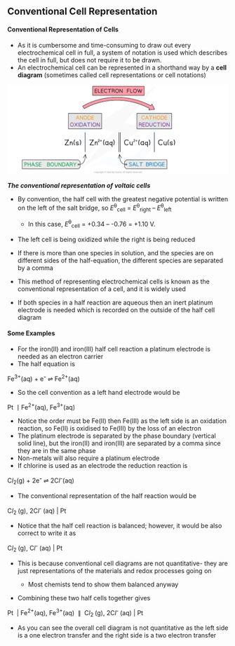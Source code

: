 Conventional Cell Representation
--------------------------------

#### Conventional Representation of Cells

* As it is cumbersome and time-consuming to draw out every electrochemical cell in full, a system of notation is used which describes the cell in full, but does not require it to be drawn.
* An electrochemical cell can be represented in a shorthand way by a <b>cell diagram</b> (sometimes called cell representations or cell notations)

![Conventional cell representation, downloadable IB Chemistry revision notes](19.1.1-Conventional-cell-representation.png)

*<b>The conventional representation of voltaic cells</b>*

* By convention, the half cell with the greatest negative potential is written on the left of the salt bridge, so *E*<sup>θ</sup><sub>cell</sub> = *E*<sup>θ</sup><sub>right </sub>– *E*<sup>θ</sup><sub>left</sub>

  + In this case, *E*<sup>θ</sup><sub>cell</sub> = +0.34 – -0.76 = +1.10 V.
* The left cell is being oxidized while the right is being reduced
* If there is more than one species in solution, and the species are on different sides of the half-equation, the different species are separated by a comma
* This method of representing electrochemical cells is known as the conventional representation of a cell, and it is widely used
* If both species in a half reaction are aqueous then an inert platinum electrode is needed which is recorded on the outside of the half cell diagram

#### Some Examples

* For the iron(II) and iron(III) half cell reaction a platinum electrode is needed as an electron carrier
* The half equation is

Fe<sup>3+</sup>(aq) + e<sup><b>-</b></sup> ⇌ Fe<sup>2+</sup>(aq)

* So the cell convention as a left hand electrode would be

Pt 丨Fe<sup>2+</sup>(aq), Fe<sup>3+</sup>(aq)

* Notice the order must be Fe(II) then Fe(III) as the left side is an oxidation reaction, so Fe(II) is oxidised to Fe(III) by the loss of an electron
* The platinum electrode is separated by the phase boundary (vertical solid line), but the iron(II) and iron(III) are separated by a comma since they are in the same phase
* Non-metals will also require a platinum electrode
* If chlorine is used as an electrode the reduction reaction is

C*l*<sub>2</sub>(g) + 2e<sup><b>-</b></sup> ⇌ 2C*l*<sup>-</sup>(aq)

* The conventional representation of the half reaction would be

C*l*<sub>2 </sub>(g), 2C*l*<sup>- </sup>(aq) | Pt

* Notice that the half cell reaction is balanced; however, it would be also correct to write it as

C*l*<sub>2 </sub>(g), C*l*<sup>- </sup>(aq) | Pt

* This is because conventional cell diagrams are not quantitative- they are just representations of the materials and redox processes going on

  + Most chemists tend to show them balanced anyway
* Combining these two half cells together gives

Pt  | Fe<sup>2+</sup>(aq), Fe<sup>3+</sup>(aq)  ∥  C*l*<sub>2 </sub>(g), 2C*l*<sup>- </sup>(aq) | Pt

* As you can see the overall cell diagram is not quantitative as the left side is a one electron transfer and the right side is a two electron transfer